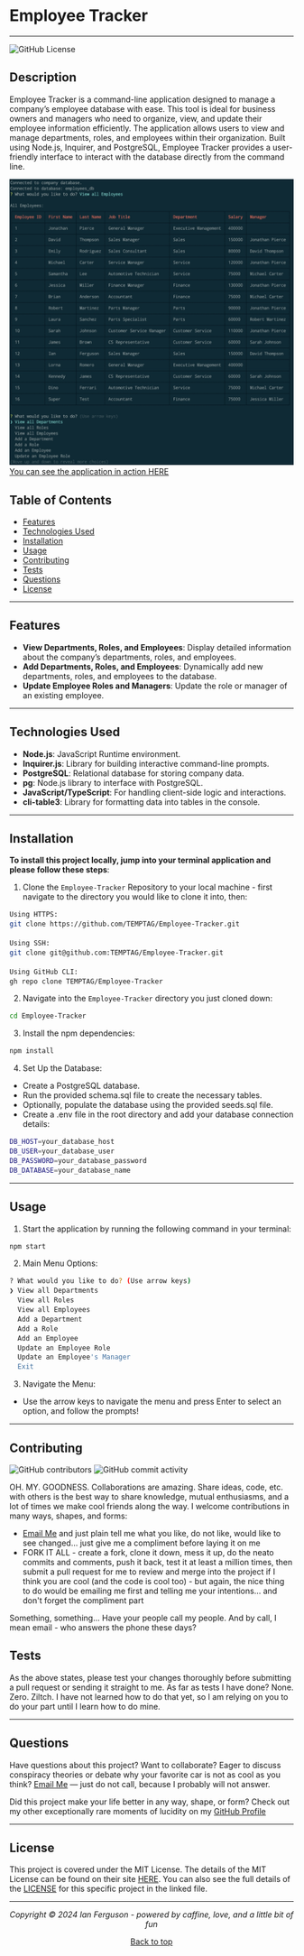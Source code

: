 ## <a name="top"></a>

# Employee Tracker

---

![GitHub License](https://img.shields.io/github/license/TEMPTAG/Employee-Tracker?label=License)

## Description

Employee Tracker is a command-line application designed to manage a company’s employee database with ease. This tool is ideal for business owners and managers who need to organize, view, and update their employee information efficiently. The application allows users to view and manage departments, roles, and employees within their organization. Built using Node.js, Inquirer, and PostgreSQL, Employee Tracker provides a user-friendly interface to interact with the database directly from the command line.

![Screenshot of Application Sample](/assets/images/applicationScreenshot.jpg)
[You can see the application in action HERE](https://drive.google.com/file/d/1a19cl-l-veJVHmVXyiqAyD7t0UCAxsue/view)

## Table of Contents

- [Features](#features)
- [Technologies Used](#technologies-used)
- [Installation](#installation)
- [Usage](#usage)
- [Contributing](#contributing)
- [Tests](#tests)
- [Questions](#questions)
- [License](#license)

---

## Features

- **View Departments, Roles, and Employees**: Display detailed information about the company’s departments, roles, and employees.
- **Add Departments, Roles, and Employees**: Dynamically add new departments, roles, and employees to the database.
- **Update Employee Roles and Managers**: Update the role or manager of an existing employee.

---

## Technologies Used

- **Node.js**: JavaScript Runtime environment.
- **Inquirer.js**: Library for building interactive command-line prompts.
- **PostgreSQL**: Relational database for storing company data.
- **pg**: Node.js library to interface with PostgreSQL.
- **JavaScript/TypeScript**: For handling client-side logic and interactions.
- **cli-table3**: Library for formatting data into tables in the console.

---

## Installation

**To install this project locally, jump into your terminal application and please follow these steps**:

1. Clone the `Employee-Tracker` Repository to your local machine - first navigate to the directory you would like to clone it into, then:

```bash
Using HTTPS:
git clone https://github.com/TEMPTAG/Employee-Tracker.git

Using SSH:
git clone git@github.com:TEMPTAG/Employee-Tracker.git

Using GitHub CLI:
gh repo clone TEMPTAG/Employee-Tracker
```

2. Navigate into the `Employee-Tracker` directory you just cloned down:

```bash
cd Employee-Tracker
```

3. Install the npm dependencies:

```bash
npm install
```

4. Set Up the Database:

- Create a PostgreSQL database.
- Run the provided schema.sql file to create the necessary tables.
- Optionally, populate the database using the provided seeds.sql file.
- Create a .env file in the root directory and add your database connection details:

```bash
DB_HOST=your_database_host
DB_USER=your_database_user
DB_PASSWORD=your_database_password
DB_DATABASE=your_database_name
```

---

## Usage

1. Start the application by running the following command in your terminal:

```bash
npm start
```

2. Main Menu Options:

```bash
? What would you like to do? (Use arrow keys)
❯ View all Departments
  View all Roles
  View all Employees
  Add a Department
  Add a Role
  Add an Employee
  Update an Employee Role
  Update an Employee's Manager
  Exit
```

3. Navigate the Menu:

- Use the arrow keys to navigate the menu and press Enter to select an option, and follow the prompts!

---

## Contributing

![GitHub contributors](https://img.shields.io/github/contributors/TEMPTAG/Employee-Tracker?color=green) ![GitHub commit activity](https://img.shields.io/github/commit-activity/t/TEMPTAG/Employee-Tracker)

OH. MY. GOODNESS. Collaborations are amazing. Share ideas, code, etc. with others is the best way to share knowledge, mutual enthusiasms, and a lot of times we make cool friends along the way. I welcome contributions in many ways, shapes, and forms:

- [Email Me](mailto:iansterlingferguson@gmail.com) and just plain tell me what you like, do not like, would like to see changed... just give me a compliment before laying it on me
- FORK IT ALL - create a fork, clone it down, mess it up, do the neato commits and comments, push it back, test it at least a million times, then submit a pull request for me to review and merge into the project if I think you are cool (and the code is cool too) - but again, the nice thing to do would be emailing me first and telling me your intentions... and don't forget the compliment part

Something, something... Have your people call my people. And by call, I mean email - who answers the phone these days?

## Tests

As the above states, please test your changes thoroughly before submitting a pull request or sending it straight to me. As far as tests I have done? None. Zero. Ziltch. I have not learned how to do that yet, so I am relying on you to do your part until I learn how to do mine.

---

## Questions

Have questions about this project? Want to collaborate? Eager to discuss conspiracy theories or debate why your favorite car is not as cool as you think? [Email Me](mailto:iansterlingferguson@gmail.com) — just do not call, because I probably will not answer.

Did this project make your life better in any way, shape, or form? Check out my other exceptionally rare moments of lucidity on my [GitHub Profile](https://github.com/TEMPTAG)

---

## License

This project is covered under the MIT License. The details of the MIT License can be found on their site [HERE](https://opensource.org/licenses/MIT). You can also see the full details of the [LICENSE](./LICENSE) for this specific project in the linked file.

---

<div align="center">
<em>Copyright © 2024 Ian Ferguson - powered by caffine, love, and a little bit of fun</em>

[Back to top](#top)

</div>

